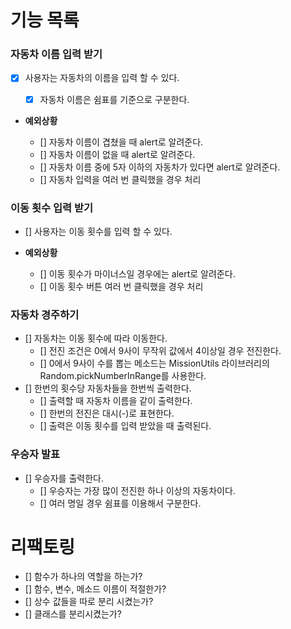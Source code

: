# 기능 목록

### 자동차 이름 입력 받기

- [x] 사용자는 자동차의 이름을 입력 할 수 있다.

  - [x] 자동차 이름은 쉼표를 기준으로 구분한다.

- **예외상황**

  - [] 자동차 이름이 겹쳤을 때 alert로 알려준다.
  - [] 자동차 이름이 없을 때 alert로 알려준다.
  - [] 자동차 이름 중에 5자 이하의 자동차가 있다면 alert로 알려준다.
  - [] 자동차 입력을 여러 번 클릭했을 경우 처리

### 이동 횟수 입력 받기

- [] 사용자는 이동 횟수를 입력 할 수 있다.

- **예외상황**

  - [] 이동 횟수가 마이너스일 경우에는 alert로 알려준다.
  - [] 이동 횟수 버튼 여러 번 클릭했을 경우 처리

### 자동차 경주하기

- [] 자동차는 이동 횟수에 따라 이동한다.
  - [] 전진 조건은 0에서 9사이 무작위 값에서 4이상일 경우 전진한다.
  - [] 0에서 9사이 수를 뽑는 메소드는 MissionUtils 라이브러리의 Random.pickNumberInRange를 사용한다.
- [] 한번의 횟수당 자동차들을 한번씩 출력한다.
  - [] 출력할 때 자동차 이름을 같이 출력한다.
  - [] 한번의 전진은 대시(-)로 표현한다.
  - [] 출력은 이동 횟수를 입력 받았을 때 출력된다.

### 우승자 발표

- [] 우승자를 출력한다.
  - [] 우승자는 가장 많이 전진한 하나 이상의 자동차이다.
  - [] 여러 명일 경우 쉼표를 이용해서 구분한다.

# 리팩토링

- [] 함수가 하나의 역할을 하는가?
- [] 함수, 변수, 메소드 이름이 적절한가?
- [] 상수 값들을 따로 분리 시켰는가?
- [] 클래스를 분리시켰는가?

